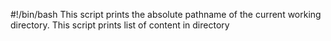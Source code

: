 #!/bin/bash
This script prints the absolute pathname of the current working directory.
This script prints list of content in directory
